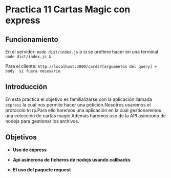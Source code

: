 # Practica 11 Cartas Magic con express

## Funcionamiento

En el servidor: `node dist/index.js` o si se prefiere hacer en una terminal `node dist/index.js &`

Para el cliente: `http://localhost:3000/cards?[argumentos del query] + body  si fuera necesario`

## Introducción

En esta práctica el objetivo es familializarse con la aplicación llamada `express` la cual nos permite hacer una petición.Nosotros usaremos el protocolo `http`.Para ello haremos una aplicación en la cual gestionaremos una colección de cartas magic.Además haremos uso de la API asincrono de nodejs para gestionar los archivos.

## Objetivos

* __Uso de express__

* __Api asincrona de ficheros de nodejs usando callbacks__

* __El uso del paquete request__

## 
